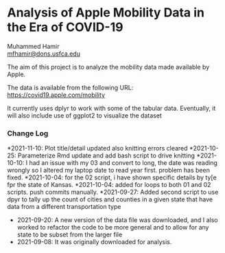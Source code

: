 # Analysis of Apple Mobility Data in the Era of COVID-19

Muhammed Hamir  
mfhamir@dons.usfca.edu

The aim of this project is to analyze the mobility data made available by Apple.

The data is available from the following URL:
https://covid19.apple.com/mobility

It currently uses dplyr to work with some of the tabular data. Eventually, it will also include use of ggplot2 to visualize the dataset

### Change Log

*2021-11-10: Plot title/detail updated also knitting errors cleared
*2021-10-25: Parameterize Rmd update and add bash script to drive knitting
*2021-10-10: I had an issue with my 03 and convert to long, the date was reading wrongly so I altered my laptop date to read year first. problem has been fixed.
*2021-10-04: for the 02 script, i have shown specific details by ty[e fpr the state of Kansas.
*2021-10-04: added for loops to both 01 and 02 scripts. push commits manually.
*2021-09-27: Added second script to use dpyr to tally up the count of cities and counties in a given state that have data from a different transportation type
* 2021-09-20: A new version of the data file was downloaded, and I also worked to refactor the code to be more general and to allow for any state to be subset from the larger file
* 2021-09-08: It was originally downloaded for analysis.

